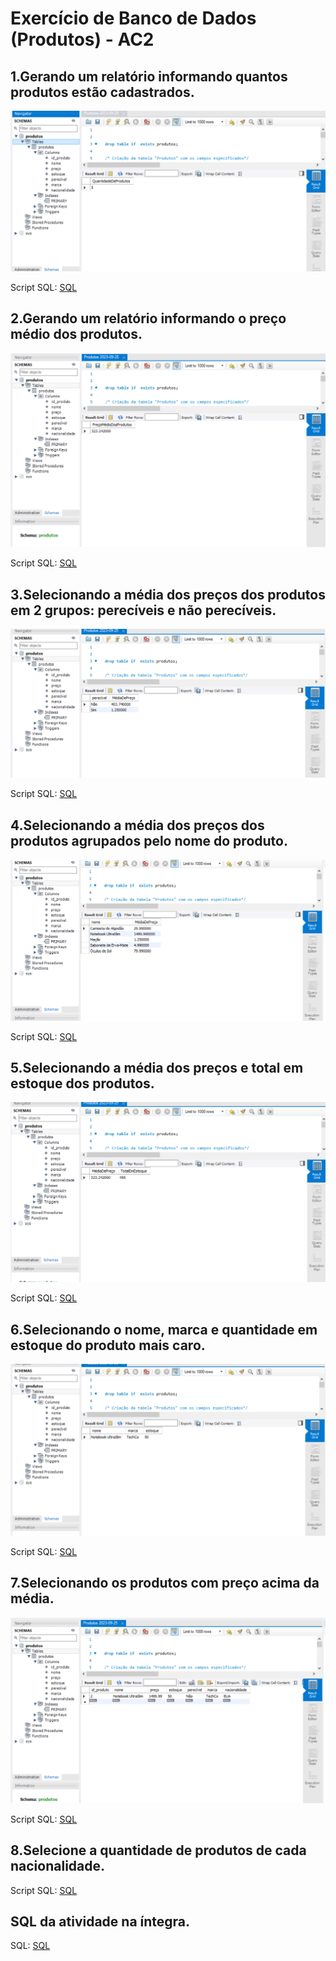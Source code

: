 # Exercício de Banco de Dados (Produtos) - AC2
## 1.Gerando um relatório informando quantos produtos estão cadastrados.
![Qtde Produtos](2.png)

Script SQL:
[SQL](Produtos%20(2)2023-09-25.sql)

## 2.Gerando um relatório informando o preço médio dos produtos.
![Média Preços](3.png)

Script SQL:
[SQL](Produtos%20(3)%202023-09-25.sql)

## 3.Selecionando a média dos preços dos produtos em 2 grupos: perecíveis e não perecíveis.
![Média Preços - perecíveis e não perecíveis](4.png)

Script SQL:
[SQL](Produtos%20(4)%202023-09-25.sql)

## 4.Selecionando a média dos preços dos produtos agrupados pelo nome do produto.
![Média Preços - agrupados pelo nome](5.png)

Script SQL:
[SQL](Produtos%20(5)%202023-09-25.sql)

## 5.Selecionando a média dos preços e total em estoque dos produtos.
![Média preços e total em estoque](6.png)

Script SQL:
[SQL](Produtos%20(6)%202023-09-25.sql)

## 6.Selecionando o nome, marca e quantidade em estoque do produto mais caro.
![Selecione nome, marca e quantidade do produto mais caro](7.png)

Script SQL:
[SQL](Produtos%20(7)%202023-09-25.sql)

## 7.Selecionando os produtos com preço acima da média.
![Acima da média](8.png)

Script SQL:
[SQL](Produtos%20(8)%202023-09-25.sql)

## 8.Selecione a quantidade de produtos de cada nacionalidade.


Script SQL:
[SQL](Produtos%20(9)%202023-09-25.sql)


## SQL da atividade na íntegra.
SQL: 
[SQL](Produtos%202023-09-25.sql)





